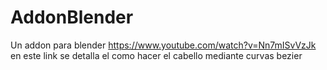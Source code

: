 # AddonBlender
Un addon para blender
https://www.youtube.com/watch?v=Nn7mISvVzJk en este link se detalla el como hacer el cabello mediante curvas bezier
